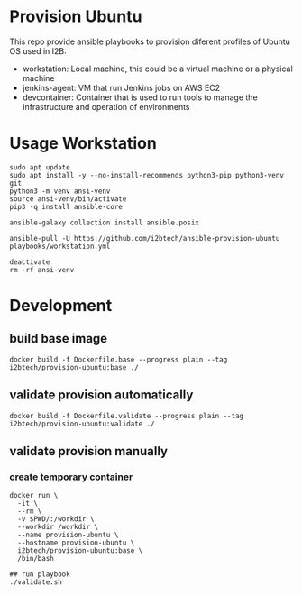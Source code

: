 # Provision Ubuntu

This repo provide ansible playbooks to provision diferent profiles of Ubuntu OS used in I2B:

- workstation: Local machine, this could be a virtual machine or a physical machine
- jenkins-agent: VM that run Jenkins jobs on AWS EC2
- devcontainer: Container that is used to run tools to manage the infrastructure and operation of environments

# Usage Workstation

```
sudo apt update
sudo apt install -y --no-install-recommends python3-pip python3-venv git
python3 -m venv ansi-venv
source ansi-venv/bin/activate
pip3 -q install ansible-core

ansible-galaxy collection install ansible.posix

ansible-pull -U https://github.com/i2btech/ansible-provision-ubuntu playbooks/workstation.yml

deactivate
rm -rf ansi-venv
```

# Development

## build base image
```
docker build -f Dockerfile.base --progress plain --tag i2btech/provision-ubuntu:base ./
```

## validate provision automatically
```
docker build -f Dockerfile.validate --progress plain --tag i2btech/provision-ubuntu:validate ./
```

## validate provision manually

### create temporary container
```
docker run \
  -it \
  --rm \
  -v $PWD/:/workdir \
  --workdir /workdir \
  --name provision-ubuntu \
  --hostname provision-ubuntu \
  i2btech/provision-ubuntu:base \
  /bin/bash

## run playbook
./validate.sh
```